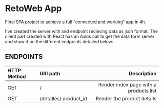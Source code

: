 # RetoWeb App
Final SPA project to achieve a full "connected and working" app in 4h.

I've created the server with and endpoint recieving data as json format. 
The client part created with React has an Axios call to get the data form server and show it on the different endpoints detailed below:



## ENDPOINTS
| HTTP Method | URI path            | Description      |
| :---         |   :---            |          ---:    |
| GET          | /                  | Render index page with a products list   |
| GET          | /detalles/:product_id          | Render the product details  |
